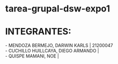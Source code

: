 # tarea-grupal-dsw-expo1
<h1>INTEGRANTES:</h1>
- MENDOZA BERMEJO, DARWIN KARLS     | 21200047<br>
- CUCHILLO HUILLCAYA, DIEGO ARMANDO | <br>
- QUISPE MAMANI, NOE                | <br>
